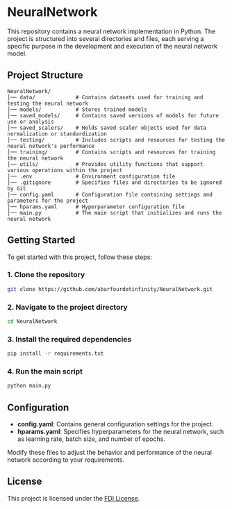 # NeuralNetwork

This repository contains a neural network implementation in Python. The project is structured into several directories and files, each serving a specific purpose in the development and execution of the neural network model.

## Project Structure

```
NeuralNetwork/
│── data/             # Contains datasets used for training and testing the neural network
│── models/           # Stores trained models
│── saved_models/     # Contains saved versions of models for future use or analysis
│── saved_scalers/    # Holds saved scaler objects used for data normalization or standardization
│── testing/          # Includes scripts and resources for testing the neural network's performance
│── training/         # Contains scripts and resources for training the neural network
│── utils/            # Provides utility functions that support various operations within the project
│── .env              # Environment configuration file
│── .gitignore        # Specifies files and directories to be ignored by Git
│── config.yaml       # Configuration file containing settings and parameters for the project
│── hparams.yaml      # Hyperparameter configuration file
│── main.py           # The main script that initializes and runs the neural network
```

## Getting Started

To get started with this project, follow these steps:

### 1. Clone the repository

```bash
git clone https://github.com/abarfourdotinfinity/NeuralNetwork.git
```

### 2. Navigate to the project directory

```bash
cd NeuralNetwork
```

### 3. Install the required dependencies

```bash
pip install -r requirements.txt
```

### 4. Run the main script

```bash
python main.py
```

## Configuration

- **config.yaml**: Contains general configuration settings for the project.
- **hparams.yaml**: Specifies hyperparameters for the neural network, such as learning rate, batch size, and number of epochs.

Modify these files to adjust the behavior and performance of the neural network according to your requirements.

## License

This project is licensed under the [FDI License](LICENSE).
